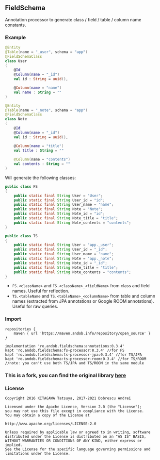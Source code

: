 ## FieldSchema

Annotation processor to generate class / field / table / column name constants.

### Example

```kotlin
@Entity
@Table(name = "_user", schema = "app")
@FieldSchemaClass
class User
(
    @Id
    @Column(name = "_id")
    val id : String = uuid(),

    @Column(name = "name")
    val name : String = ""
)

@Entity
@Table(name = "_note", schema = "app")
@FieldSchemaClass
class Note
(
    @Id
    @Column(name = "_id")
    val id : String = uuid(),

    @Column(name = "title")
    val title : String = ""
    
    @Column(name = "contents")
    val contents : String = ""
)
```

Will generate the following classes:

```java
public class FS
{
    public static final String User = "User";
    public static final String User_id = "id";
    public static final String User_name = "name";
    public static final String Note = "Note";
    public static final String Note_id = "id";
    public static final String Note_title = "title";
    public static final String Note_contents = "contents";
}
```

```java
public class TS
{
    public static final String User = "app._user";
    public static final String User_id = "_id";
    public static final String User_name = "name";
    public static final String Note = "app._note";
    public static final String Note_id = "_id";
    public static final String Note_title = "title";
    public static final String Note_contents = "contents";
}
```

- ``FS.<className>`` and ``FS.<className>_<fieldName>`` from class and field names. Useful for reflection.
- ``TS.<tableName`` and ``TS.<tableName>_<columnName>`` from table and column names (extracted from JPA annotations or Google ROOM annotations). Useful for raw queries.

### Import

```
repositories {
    maven { url 'https://maven.andob.info/repository/open_source' }
}
```

```
implementation 'ro.andob.fieldschema:annotations:0.3.4'
kapt 'ro.andob.fieldschema:fs-processor:0.3.4' //for FS
kapt 'ro.andob.fieldschema:ts-processor-jpa:0.3.4' //for TS/JPA
kapt 'ro.andob.fieldschema:ts-processor-room:0.3.4' //for TS/ROOM
//note: you can't use both TS/JPA and TS/ROOM in the same module
```

### This is a fork, you can find the original library [here](https://github.com/yatatsu/FieldSchema)

### License

```
Copyright 2016 KITAGAWA Tatsuya, 2017-2021 Dobrescu Andrei

Licensed under the Apache License, Version 2.0 (the "License");
you may not use this file except in compliance with the License.
You may obtain a copy of the License at

http://www.apache.org/licenses/LICENSE-2.0

Unless required by applicable law or agreed to in writing, software
distributed under the License is distributed on an "AS IS" BASIS,
WITHOUT WARRANTIES OR CONDITIONS OF ANY KIND, either express or implied.
See the License for the specific language governing permissions and
limitations under the License.
```
